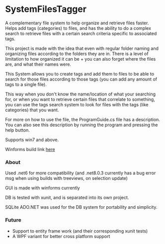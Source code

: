 # SystemFilesTagger
A complementary file system to help organize and retrieve files faster.
Helps add tags (categories) to files, and has the ability to do a complex search to retrieve files with a certain search criteria specific to associated tags.

This project is made with the idea that even with regular folder naming and organizing files according to the folders they are in. There is a level of limitation to how organized it can be + you can also forget where the files are, and what their names were.

This System allows you to create tags and add them to files to be able to search for those files according to those tags (you can add any amount of tags to a single file).

This way when you don't know the name/location of what your searching for, or when you want to retrieve certain files that correlate to something, you can use the tags search system to look for files with the tags (like categories) that you want.

For more on how to use the file, the ProgramGuide.cs file has a description. You can also see this description by running the program and pressing the help button. 

Supports win7 and above.

Winforms build link [here](https://drive.google.com/file/d/1Pb2wncjAGtJSwL17-cvEiAkMT6kyhcY4/view?usp=drive_link)

### About

Used .net6 for more compatibility (and .net8.0.3 currently has a bug error msg when using builds with treeviews, on selection update)

GUI is made with winforms currently

DB is tested with xunit, and is separated into its own project.

SQLite ADO.NET was used for the DB system for portability and simplicity.

### Future

* Support to entity frame work (and their corresponding xunit tests)
* A WPF variant for better cross platform support
